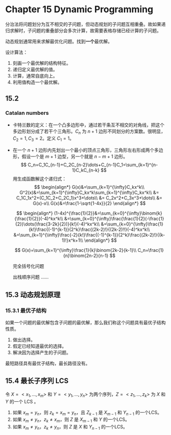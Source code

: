 # Chapter 15 Dynamic Programming

分治法将问题划分为互不相交的子问题，但动态规划的子问题互相重叠。故如果递归求解时，子问题的重叠部分会多次计算，故需要表格存储已经计算的子问题。

动态规划通常用来求解最优化问题。找到**一个**最优解。

设计算法：

1. 刻画一个最优解的结构特征。
2. 递归定义最优解的值。
3. 计算，通常自底向上。
4. 利用值构造一个最优解。

## 15.2

### Catalan numbers

- 卡特兰数的定义：在一个凸多边形中，通过若干条互不相交的对角线，把这个多边形划分成了若干个三角形。$C_n$ 为 $n+1$ 边形不同划分的方案数。很明显，$C_2=1,C_3=2$。定义 $C_1=1$。

- 在一个 $n+1$ 边形内先划出一个最小的顶点三角形，三角形左右形成两个多边形，假设一个是 $m+1$ 边型，另一个就是 $n-m+1$ 边形。
  $$
  C_n=C_1C_{n-1}+C_2C_{n-2}\dots+C_{n-1}C_1=\sum_{k=1}^{n-1}C_kC_{n-k}
  $$
  用生成函数解这个递归式：
  $$
  \begin{align*}
  G(x)&=\sum_{k=1}^{\infty}C_kx^k\\
  G^2(x)&=\sum_{k=1}^{\infty}C_kx^k\sum_{k=1}^{\infty}C_kx^k\\
  &= C_1C_1x^2+(C_1C_2+C_2C_1)x^3+\dots\\
  &= C_2x^2+C_3x^3+\dots\\
  &= G(x)-x\\
  G(x)&=\frac{1-\sqrt{1-4x}}{2}
  \end{align*}
  $$

  $$
  \begin{align*}
  (1-4x)^{\frac{1}{2}}&=\sum_{k=0}^{\infty}\binom{k}{\frac{1}{2}}(-4)^kx^k\\
  &=\sum_{k=0}^{\infty}\frac{\frac{1}{2}(-\frac{1}{2})\dots(\frac{3-2k}{2})}{k!}(-4)^kx^k\\
  &=\sum_{k=0}^{\infty}\frac{1}{k!}\frac{(-1)^{k-1}}{2^k}\frac{(2k-2)!}{(2k-2)!!}(-4)^kx^k\\
  &=\sum_{k=1}^{\infty}\frac{-2}{k!}\frac{(-1)^{k-1}}{2^k}\frac{(2k-2)!}{(k-1)!}x^k+1\\
  \end{align*}
  $$

  $$
  G(x)=\sum_{k=1}^{\infty}\frac{1}{k}\binom{2k-2}{k-1}\\
  C_n=\frac{1}{n}\binom{2n-2}{n-1}
  $$

  完全括号化问题

  出栈顺序问题 ……

## 15.3 动态规划原理

### 15.3.1 最优子结构

如果一个问题的最优解包含子问题的最优解，那么我们称这个问题具有最优子结构性质。

1. 做出选择。
2. 假定已经知道最优的选择。
3. 解决因为选择产生的子问题。

最短路径具有最优子结构，最长路径没有。

## 15.4 最长子序列 LCS

令 $X=<x_1,\dots,x_m>$ 和 $Y=<y_1,\dots,y_n>$ 为两个序列，$Z=<z_1,\dots,z_k>$ 为 $X$ 和 $Y$ 的一个 LCS 。

1. 如果 $x_m=y_n$，则 $z_k=x_m=y_n$，且 $Z_{k-1}$ 是 $X_{m-1}$ 和 $Y_{n-1}$ 的一个LCS。
2. 如果 $x_m\ne y_n$，$z_k\ne x_m$，则 $Z$ 是 $X_{m-1}$ 和 $Y$ 的一个LCS。
3. 如果 $x_m\ne y_n$，$z_k\ne y_n$，则 $Z$ 是 $X$ 和 $Y_{n-1}$ 的一个LCS。